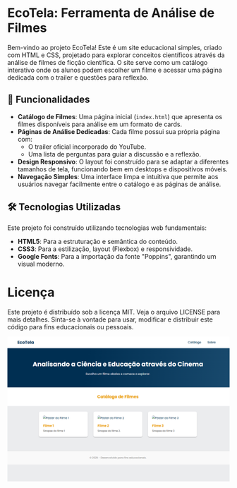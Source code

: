 # EcoTela: Ferramenta de Análise de Filmes

Bem-vindo ao projeto EcoTela! Este é um site educacional simples, criado com HTML e CSS, projetado para explorar conceitos científicos através da análise de filmes de ficção científica. O site serve como um catálogo interativo onde os alunos podem escolher um filme e acessar uma página dedicada com o trailer e questões para reflexão.

## 🚀 Funcionalidades
- **Catálogo de Filmes**: Uma página inicial (`index.html`) que apresenta os filmes disponíveis para análise em um formato de cards.
- **Páginas de Análise Dedicadas**: Cada filme possui sua própria página com:
  - O trailer oficial incorporado do YouTube.
  - Uma lista de perguntas para guiar a discussão e a reflexão.
- **Design Responsivo**: O layout foi construído para se adaptar a diferentes tamanhos de tela, funcionando bem em desktops e dispositivos móveis.
- **Navegação Simples**: Uma interface limpa e intuitiva que permite aos usuários navegar facilmente entre o catálogo e as páginas de análise.

## 🛠️ Tecnologias Utilizadas
Este projeto foi construído utilizando tecnologias web fundamentais:
- **HTML5**: Para a estruturação e semântica do conteúdo.
- **CSS3**: Para a estilização, layout (Flexbox) e responsividade.
- **Google Fonts**: Para a importação da fonte "Poppins", garantindo um visual moderno.

# Licença
Este projeto é distribuído sob a licença MIT. Veja o arquivo LICENSE para mais detalhes. Sinta-se à vontade para usar, modificar e distribuir este código para fins educacionais ou pessoais.



![EcoTela](img/ecoTela.png)

